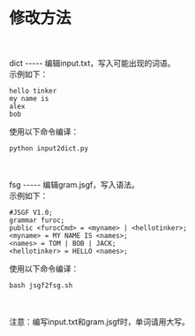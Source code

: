 修改方法
=====
<br />
<br />
dict
-----
编辑input.txt，写入可能出现的词语。<br />
示例如下：<br />

    hello tinker
    my name is
    alex
    bob

使用以下命令编译：

    python input2dict.py

<br />
<br />
fsg
-----
编辑gram.jsgf，写入语法。<br />
示例如下：

    #JSGF V1.0;
    grammar furoc;
    public <furocCmd> = <myname> | <hellotinker>;
    <myname> = MY NAME IS <names>;
    <names> = TOM | BOB | JACK;
    <hellotinker> = HELLO <names>;

使用以下命令编译：

    bash jsgf2fsg.sh

<br />
<br />
注意：编写input.txt和gram.jsgf时，单词请用大写。<br />

